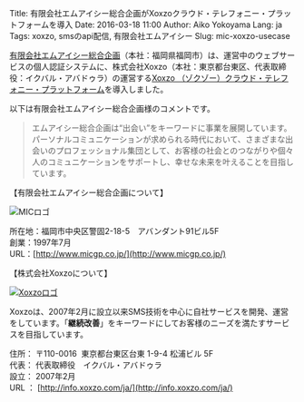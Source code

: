 Title: 有限会社エムアイシー総合企画がXoxzoクラウド・テレフォニー・プラットフォームを導入
Date: 2016-03-18 11:00
Author: Aiko Yokoyama
Lang: ja
Tags: xoxzo, smsのapi配信, 有限会社エムアイシー
Slug: mic-xoxzo-usecase

[有限会社エムアイシー総合企画](http://www.micgp.co.jp)（本社：福岡県福岡市）は、運営中のウェブサービスの個人認証システムに、株式会社Xoxzo（本社：東京都台東区、代表取締役：イクバル・アバドゥラ）の運営する[Xoxzo
（ゾクゾー）クラウド・テレフォニー・プラットフォーム](https://www.xoxzo.com/ja/)を導入しました。 

以下は有限会社エムアイシー総合企画様のコメントです。

> エムアイシー総合企画は“出会い”をキーワードに事業を展開しています。
> パーソナルコミュニケーションが求められる時代において、さまざまな出会いのプロフェッショナル集団として、お客様の社会とのつながりや個々人のコミュニケーションをサポートし、幸せな未来を叶えることを目指しています。

【有限会社エムアイシー総合企画について】

![MICロゴ]({filename}/images/client-logos/mic-logo.png)

所在地：福岡市中央区警固2-18-5　アバンダント91ビル5F  
創業：1997年7月  
URL：[http://www.micgp.co.jp/](http://www.micgp.co.jp/)

【株式会社Xoxzoについて】

[![Xoxzoロゴ]({filename}/images/xoxzo-logo-02.png)](http://info.xoxzo.com/ja/)

Xoxzoは、2007年2月に設立以来SMS技術を中心に自社サービスを開発、運営をしています。「**継続改善**」をキーワードにしてお客様のニーズを満たすサービスを目指しています。

住所： 〒110-0016  東京都台東区台東 1-9-4 松浦ビル 5F  
代表： 代表取締役　イクバル・アバドゥラ  
設立： 2007年2月  
URL ： [http://info.xoxzo.com/ja/](http://info.xoxzo.com/ja/)

